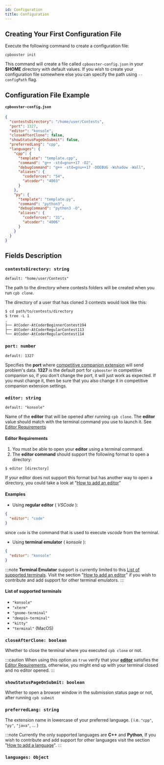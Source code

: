 ```yaml
---
id: Configuration
title: Configuration
---
```


## Creating Your First Configuration File

Execute the following command to create a configuration file:

```shell
cpbooster init
```

This command will create a file called `cpbooster-config.json` in your **$HOME** directory with default values.
If you wish to create your configuration file somewhere else you can specify the path using `--configPath` flag.

## Configuration File Example

#### `cpbooster-config.json`

```json
{
  "contestsDirectory": "/home/user/Contests",
  "port": 1327,
  "editor": "konsole",
  "closeAfterClone": false,
  "showStatusPageOnSubmit": false,
  "preferredLang": "cpp",
  "languages": {
    "cpp": {
      "template": "template.cpp",
      "command": "g++ -std=gnu++17 -O2",
      "debugCommand": "g++ -std=gnu++17 -DDEBUG -Wshadow -Wall",
      "aliases": {
        "codeforces": "54",
        "atcoder": "4003"
      }
    },
    "py": {
      "template": "template.py",
      "command": "python3",
      "debugCommand": "python3 -O",
      "aliases": {
        "codeforces": "31",
        "atcoder": "4006"
      }
    }
  }
}
```

## Fields Description

### `contestsDirectory: string`

`default: "home/user/Contests"`

The path to the directory where contests folders will be created when you run `cpb clone`.

The directory of a user that has cloned 3 contests would look like this:

```txt
$ cd path/to/contests/directory
$ tree -L 1
.
├── AtCoder-AtCoderBeginnerContest194
├── AtCoder-AtCoderRegularContest113
└── AtCoder-AtCoderRegularContest114
```

### `port: number`

`default: 1327`

Specifies the **port** where [competitive companion extension](https://github.com/jmerle/competitive-companion) will send problem's data.
**1327** is the default port for `cpbooster` in competitive companion so, if you don't change
the port, it will just work as expected. If you must change it, then be sure that you also
change it in competitive companion extension settings.

### `editor: string`

`default: "konsole"`

Name of the **editor** that will be opened after running `cpb clone`.
The **editor** value should match with the terminal command you use to launch it. See [Editor Requirements](#editor-requirements)

#### Editor Requirements

1. You must be able to open your **editor** using a terminal command.
2. The **editor command** should support the following format to open a directory:

```shell
$ editor [directory]
```

If your editor does not support this format but has another way to open a directory, you could take a look at
"[How to add an editor](/docs/add-editor-support)"

#### Examples

- Using **regular editor** ( _VSCode_ ):

```json
{
  "editor": "code"
}
```

since `code` is the command that is used to execute _vscode_ from the terminal.

- Using **terminal emulator** ( _konsole_ ):

```json
{
  "editor": "konsole"
}
```

:::note
**Terminal Emulator** support is currently limited to this [List of supported terminals](#list-of-supported-terminals).
Visit the section "[How to add an editor](/docs/add-editor-support)" if you wish to contribute and add support
for other terminal emulators.
:::

#### List of supported terminals

- `"konsole"`
- `"xterm"`
- `"gnome-terminal"`
- `"deepin-terminal"`
- `"kitty"`
- `"terminal"` (MacOS)

### `closeAfterClone: boolean`

Whether to close the terminal where you executed `cpb clone` or not.

:::caution
When using this option as `true` verify that your [**editor**](#editor-string) satisfies the [Editor Requirements](#editor-requirements), otherwise,
you might end up with your terminal closed and no editor opened.
:::

### `showStatusPageOnSubmit: boolean`

Whether to open a browser window in the submission status page or not, after running `cpb submit`

### `preferredLang: string`

The extension name in lowercase of your preferred language. ( i.e. `"cpp"`, `"py"`, `"java"`, ... )

:::note
Currently the only supported languages are **C++** and **Python**, If you wish to contribute and add support
for other languages visit the section "[How to add a language](/docs/add-language-support)".
:::

### `languages: Object`
